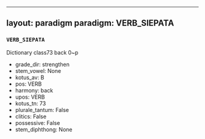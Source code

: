 
---
layout: paradigm
paradigm: VERB_SIEPATA
---
### ` VERB_SIEPATA `

Dictionary class73 back 0~p
* grade_dir: strengthen
* stem_vowel: None
* kotus_av: B
* pos: VERB
* harmony: back
* upos: VERB
* kotus_tn: 73
* plurale_tantum: False
* clitics: False
* possessive: False
* stem_diphthong: None
